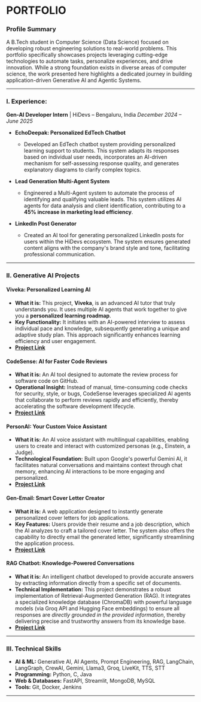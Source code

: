 # PORTFOLIO

### **Profile Summary**
A B.Tech student in Computer Science (Data Science) focused on developing robust engineering solutions to real-world problems. This portfolio specifically showcases projects leveraging cutting-edge technologies to automate tasks, personalize experiences, and drive innovation. While a strong foundation exists in diverse areas of computer science, the work presented here highlights a dedicated journey in building application-driven Generative AI and Agentic Systems.


-----


### **I. Experience:**

**Gen-AI Developer Intern** | HiDevs – Bengaluru, India
*December 2024 – June 2025*


* **EchoDeepak: Personalized EdTech Chatbot**
    * Developed an EdTech chatbot system providing personalized learning support to students. This system adapts its responses based on individual user needs, incorporates an AI-driven mechanism for self-assessing response quality, and generates explanatory diagrams to clarify complex topics.

* **Lead Generation Multi-Agent System**
    * Engineered a Multi-Agent system to automate the process of identifying and qualifying valuable leads. This system utilizes AI agents for data analysis and client identification, contributing to a **45% increase in marketing lead efficiency**.

* **LinkedIn Post Generator**
    * Created an AI tool for generating personalized LinkedIn posts for users within the HiDevs ecosystem. The system ensures generated content aligns with the company's brand style and tone, facilitating professional communication.

-----

### **II. Generative AI Projects**

#### **Viveka: Personalized Learning AI**

* **What it is:** This project, **Viveka**, is an advanced AI tutor that truly understands you. It uses multiple AI agents that work together to give you a **personalized learning roadmap**.
* **Key Functionality:** It initiates with an AI-powered interview to assess individual pace and knowledge, subsequently generating a unique and adaptive study plan. This approach significantly enhances learning efficiency and user engagement.
* **[Project Link](https://github.com/Med-Time/Viveka.git)**

#### **CodeSense: AI for Faster Code Reviews**

* **What it is:** An AI tool designed to automate the review process for software code on GitHub.
* **Operational Insight:** Instead of manual, time-consuming code checks for security, style, or bugs, CodeSense leverages specialized AI agents that collaborate to perform reviews rapidly and efficiently, thereby accelerating the software development lifecycle.
* **[Project Link](https://github.com/Med-Time/CodeSense.git)**

#### **PersonAI: Your Custom Voice Assistant**

* **What it is:** An AI voice assistant with multilingual capabilities, enabling users to create and interact with customized personas (e.g., Einstein, a Judge).
* **Technological Foundation:** Built upon Google's powerful Gemini AI, it facilitates natural conversations and maintains context through chat memory, enhancing AI interactions to be more engaging and personalized.
* **[Project Link](https://github.com/aaryanrn/personAI/tree/Version_3)**

#### **Gen-Email: Smart Cover Letter Creator**

* **What it is:** A web application designed to instantly generate personalized cover letters for job applications.
* **Key Features:** Users provide their resume and a job description, which the AI analyzes to craft a tailored cover letter. The system also offers the capability to directly email the generated letter, significantly streamlining the application process.
* **[Project Link](https://github.com/anmol52490/Gen-email.git)**

#### **RAG Chatbot: Knowledge-Powered Conversations**

* **What it is:** An intelligent chatbot developed to provide accurate answers by extracting information directly from a specific set of documents.
* **Technical Implementation:** This project demonstrates a robust implementation of Retrieval-Augmented Generation (RAG). It integrates a specialized knowledge database (ChromaDB) with powerful language models (via Groq API and Hugging Face embeddings) to ensure all responses are *directly grounded in the provided information*, thereby delivering precise and trustworthy answers from its knowledge base.
* **[Project Link](https://github.com/anmol52490/RAG.git)**


-----

### **III. Technical Skills**

  * **AI & ML:** Generative AI, AI Agents, Prompt Engineering, RAG, LangChain, LangGraph, CrewAI, Gemini, Llama3, Groq, LiveKit, TTS, STT
  * **Programming:** Python, C, Java
  * **Web & Databases:** FastAPI, Streamlit, MongoDB, MySQL
  * **Tools:** Git, Docker, Jenkins

-----
